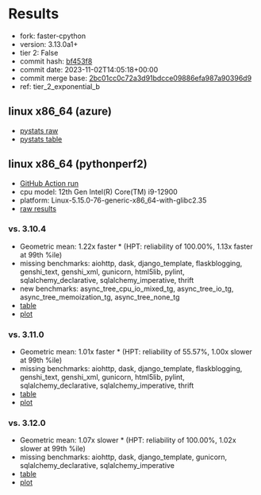 # Results

- fork: faster-cpython
- version: 3.13.0a1+
- tier 2: False
- commit hash: [bf453f8](https://github.com/faster%2dcpython/cpython/commit/bf453f8)
- commit date: 2023-11-02T14:05:18+00:00
- commit merge base: [2bc01cc0c72a3d91bdcce09886efa987a90396d9](https://github.com/faster%2dcpython/cpython/commit/2bc01cc0c72a3d91bdcce09886efa987a90396d9)
- ref: tier_2_exponential_b

## linux x86_64 (azure)

- [pystats raw](bm-20231102-azure-x86_64-faster%252dcpython-tier_2_exponential_b-3.13.0a1%2B-bf453f8-pystats.json)
- [pystats table](bm-20231102-azure-x86_64-faster%252dcpython-tier_2_exponential_b-3.13.0a1%2B-bf453f8-pystats.md)

## linux x86_64 (pythonperf2)

- [GitHub Action run](https://github.com/faster-cpython/benchmarking/actions/runs/6747758896)
- cpu model: 12th Gen Intel(R) Core(TM) i9-12900
- platform: Linux-5.15.0-76-generic-x86_64-with-glibc2.35
- [raw results](bm-20231102-pythonperf2-x86_64-faster%252dcpython-tier_2_exponential_b-3.13.0a1%2B-bf453f8.json)

### vs. 3.10.4

- Geometric mean: 1.22x faster \* (HPT: reliability of 100.00%, 1.13x faster at 99th %ile)
- missing benchmarks: aiohttp, dask, django_template, flaskblogging, genshi_text, genshi_xml, gunicorn, html5lib, pylint, sqlalchemy_declarative, sqlalchemy_imperative, thrift
- new benchmarks: async_tree_cpu_io_mixed_tg, async_tree_io_tg, async_tree_memoization_tg, async_tree_none_tg
- [table](bm-20231102-pythonperf2-x86_64-faster%252dcpython-tier_2_exponential_b-3.13.0a1%2B-bf453f8-vs-3.10.4.md)
- [plot](bm-20231102-pythonperf2-x86_64-faster%252dcpython-tier_2_exponential_b-3.13.0a1%2B-bf453f8-vs-3.10.4.png)

### vs. 3.11.0

- Geometric mean: 1.01x faster \* (HPT: reliability of 55.57%, 1.00x slower at 99th %ile)
- missing benchmarks: aiohttp, dask, django_template, flaskblogging, genshi_text, genshi_xml, gunicorn, html5lib, pylint, sqlalchemy_declarative, sqlalchemy_imperative, thrift
- [table](bm-20231102-pythonperf2-x86_64-faster%252dcpython-tier_2_exponential_b-3.13.0a1%2B-bf453f8-vs-3.11.0.md)
- [plot](bm-20231102-pythonperf2-x86_64-faster%252dcpython-tier_2_exponential_b-3.13.0a1%2B-bf453f8-vs-3.11.0.png)

### vs. 3.12.0

- Geometric mean: 1.07x slower \* (HPT: reliability of 100.00%, 1.02x slower at 99th %ile)
- missing benchmarks: aiohttp, dask, django_template, gunicorn, sqlalchemy_declarative, sqlalchemy_imperative
- [table](bm-20231102-pythonperf2-x86_64-faster%252dcpython-tier_2_exponential_b-3.13.0a1%2B-bf453f8-vs-3.12.0.md)
- [plot](bm-20231102-pythonperf2-x86_64-faster%252dcpython-tier_2_exponential_b-3.13.0a1%2B-bf453f8-vs-3.12.0.png)


